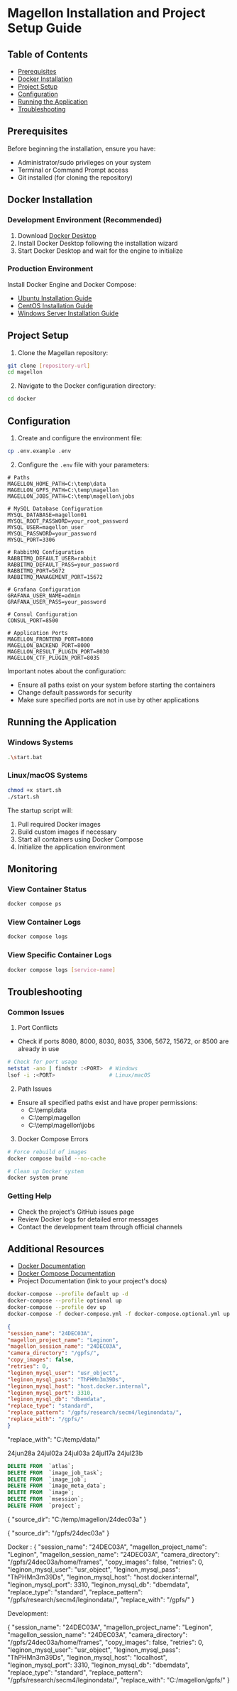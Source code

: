 # Magellon Installation and Project Setup Guide

## Table of Contents
- [Prerequisites](#prerequisites)
- [Docker Installation](#docker-installation)
- [Project Setup](#project-setup)
- [Configuration](#configuration)
- [Running the Application](#running-the-application)
- [Troubleshooting](#troubleshooting)

## Prerequisites
Before beginning the installation, ensure you have:
- Administrator/sudo privileges on your system
- Terminal or Command Prompt access
- Git installed (for cloning the repository)

## Docker Installation

### Development Environment (Recommended)
1. Download [Docker Desktop](https://www.docker.com/products/docker-desktop/)
2. Install Docker Desktop following the installation wizard
3. Start Docker Desktop and wait for the engine to initialize

### Production Environment
Install Docker Engine and Docker Compose:
- [Ubuntu Installation Guide](https://docs.docker.com/engine/install/ubuntu/)
- [CentOS Installation Guide](https://docs.docker.com/engine/install/centos/)
- [Windows Server Installation Guide](https://docs.docker.com/engine/install/windows-server/)

## Project Setup

1. Clone the Magellan repository:
```bash
git clone [repository-url]
cd magellon
```

2. Navigate to the Docker configuration directory:
```bash
cd docker
```

## Configuration

1. Create and configure the environment file:
```bash
cp .env.example .env
```

2. Configure the `.env` file with your parameters:
```plaintext
# Paths
MAGELLON_HOME_PATH=C:\temp\data
MAGELLON_GPFS_PATH=C:\temp\magellon
MAGELLON_JOBS_PATH=C:\temp\magellon\jobs

# MySQL Database Configuration
MYSQL_DATABASE=magellon01
MYSQL_ROOT_PASSWORD=your_root_password
MYSQL_USER=magellon_user
MYSQL_PASSWORD=your_password
MYSQL_PORT=3306

# RabbitMQ Configuration
RABBITMQ_DEFAULT_USER=rabbit
RABBITMQ_DEFAULT_PASS=your_password
RABBITMQ_PORT=5672
RABBITMQ_MANAGEMENT_PORT=15672

# Grafana Configuration
GRAFANA_USER_NAME=admin
GRAFANA_USER_PASS=your_password

# Consul Configuration
CONSUL_PORT=8500

# Application Ports
MAGELLON_FRONTEND_PORT=8080
MAGELLON_BACKEND_PORT=8000
MAGELLON_RESULT_PLUGIN_PORT=8030
MAGELLON_CTF_PLUGIN_PORT=8035
```

Important notes about the configuration:
- Ensure all paths exist on your system before starting the containers
- Change default passwords for security
- Make sure specified ports are not in use by other applications

## Running the Application

### Windows Systems
```bash
.\start.bat
```

### Linux/macOS Systems
```bash
chmod +x start.sh
./start.sh
```

The startup script will:
1. Pull required Docker images
2. Build custom images if necessary
3. Start all containers using Docker Compose
4. Initialize the application environment

## Monitoring

### View Container Status
```bash
docker compose ps
```

### View Container Logs
```bash
docker compose logs
```

### View Specific Container Logs
```bash
docker compose logs [service-name]
```

## Troubleshooting

### Common Issues

1. Port Conflicts
- Check if ports 8080, 8000, 8030, 8035, 3306, 5672, 15672, or 8500 are already in use
```bash
# Check for port usage
netstat -ano | findstr :<PORT>  # Windows
lsof -i :<PORT>                 # Linux/macOS
```

2. Path Issues
- Ensure all specified paths exist and have proper permissions:
    - C:\temp\data
    - C:\temp\magellon
    - C:\temp\magellon\jobs

3. Docker Compose Errors
```bash
# Force rebuild of images
docker compose build --no-cache

# Clean up Docker system
docker system prune
```

### Getting Help
- Check the project's GitHub issues page
- Review Docker logs for detailed error messages
- Contact the development team through official channels

## Additional Resources
- [Docker Documentation](https://docs.docker.com/)
- [Docker Compose Documentation](https://docs.docker.com/compose/)
- Project Documentation (link to your project's docs)



```bash
docker-compose --profile default up -d
docker-compose --profile optional up
docker-compose --profile dev up
docker-compose -f docker-compose.yml -f docker-compose.optional.yml up
```

```json
{
"session_name": "24DEC03A",
"magellon_project_name": "Leginon",
"magellon_session_name": "24DEC03A",
"camera_directory": "/gpfs/",
"copy_images": false,
"retries": 0,
"leginon_mysql_user": "usr_object",
"leginon_mysql_pass": "ThPHMn3m39Ds",
"leginon_mysql_host": "host.docker.internal",
"leginon_mysql_port": 3310,
"leginon_mysql_db": "dbemdata",
"replace_type": "standard",
"replace_pattern": "/gpfs/research/secm4/leginondata/",
"replace_with": "/gpfs/"
}
```

"replace_with": "C:/temp/data/"

24jun28a  24jul02a  24jul03a 24jul17a 24jul23b


```sql
DELETE FROM  `atlas`;
DELETE FROM  `image_job_task`;
DELETE FROM  `image_job`;
DELETE FROM  `image_meta_data`;
DELETE FROM  `image`;
DELETE FROM  `msession`;
DELETE FROM  `project`;
```


{
"source_dir": "C:/temp/magellon/24dec03a"
}

{
"source_dir": "/gpfs/24dec03a"
}

Docker : 
{
"session_name": "24DEC03A",
"magellon_project_name": "Leginon",
"magellon_session_name": "24DEC03A",
"camera_directory": "/gpfs/24dec03a/home/frames",
"copy_images": false,
"retries": 0,
"leginon_mysql_user": "usr_object",
"leginon_mysql_pass": "ThPHMn3m39Ds",
"leginon_mysql_host": "host.docker.internal",
"leginon_mysql_port": 3310,
"leginon_mysql_db": "dbemdata",
"replace_type": "standard",
"replace_pattern": "/gpfs/research/secm4/leginondata/",
"replace_with": "/gpfs/"
}


Development: 

{
"session_name": "24DEC03A",
"magellon_project_name": "Leginon",
"magellon_session_name": "24DEC03A",
"camera_directory": "/gpfs/24dec03a/home/frames",
"copy_images": false,
"retries": 0,
"leginon_mysql_user": "usr_object",
"leginon_mysql_pass": "ThPHMn3m39Ds",
"leginon_mysql_host": "localhost",
"leginon_mysql_port": 3310,
"leginon_mysql_db": "dbemdata",
"replace_type": "standard",
"replace_pattern": "/gpfs/research/secm4/leginondata/",
"replace_with": "C:/magellon/gpfs/"
}